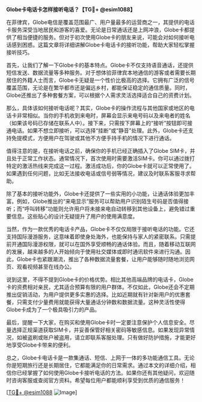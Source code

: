 **Globe卡电话卡怎样接听电话？【TG💪+ @esim1088】**

在菲律宾，Globe电信是覆盖范围最广、用户量最多的运营商之一，其提供的电话卡服务深受当地居民和游客的喜爱。无论是日常通话还是上网冲浪，Globe卡都提供了相当便捷的服务。但对于初次使用Globe卡的朋友来说，可能会对如何接听电话感到困惑。这篇文章将详细讲解Globe卡电话卡的接听功能，帮助大家轻松掌握接听技巧。

首先，让我们了解一下Globe卡的基本特点。Globe卡不仅支持语音通话，还提供短信发送、数据流量等多种服务。对于想体验菲律宾本地通信的游客或者需要长期居住的外籍人士而言，Globe卡无疑是一个性价比极高的选择。它拥有广泛的信号覆盖范围，无论是在繁华都市还是偏远乡村，都能保证稳定的通信质量。同时，Globe还推出了多种套餐方案，可以根据个人需求灵活选择适合自己的资费计划。

那么，具体该如何接听电话呢？其实，Globe卡的操作流程与其他国家或地区的电话卡非常相似。当你的手机收到来电时，屏幕会显示来电号码以及来电者的姓名（如果该号码已存储在联系人中）。接下来，只需按下屏幕上的“接听”按钮即可接通电话。如果不想立即接听，可以选择“挂断”或“静音”处理。此外，Globe卡还支持免提模式，方便用户在驾驶或其他不方便手持手机的情况下进行通话。

值得注意的是，在接听电话之前，确保你的手机已经正确插入了Globe SIM卡，并且处于正常工作状态。通常情况下，首次使用时需要激活SIM卡。你可以通过拨打特定的激活热线来完成这一过程。激活成功后，你的Globe卡就可以正常使用了。如果遇到任何问题，比如无法接收电话或信号弱等情况，建议及时联系客服寻求帮助。

除了基本的接听功能外，Globe卡还提供了一些实用的小功能，让通话体验更加丰富。例如，Globe推出的“来电显示”服务可以帮助用户识别陌生号码是否值得接听；而“呼叫转移”功能则允许用户将未接来电自动转移到其他设备上，避免错过重要信息。这些贴心的设计无疑提升了用户的使用满意度。

当然，作为一款优秀的电话卡产品，Globe卡不仅仅局限于接听电话的功能。它还支持国际漫游服务，这意味着即使身处海外，也能保持与家人的紧密联系。只需提前开通国际漫游权限，就可以在国外享受顺畅的通话体验。而且，随着移动互联网的发展，越来越多的人开始倾向于使用社交媒体或即时通讯软件来进行沟通。因此，Globe卡也紧跟潮流，推出了各种数据流量套餐，让用户能够随时随地浏览网页、观看视频甚至在线办公。

说到这里，不得不提到Globe卡的价格优势。相比其他高端品牌的电话卡，Globe卡的资费相对亲民，尤其适合预算有限的用户群体。不仅如此，Globe还会不定期推出促销活动，为用户提供更多实惠的选择。比如近期就有针对新用户的优惠套餐，只需支付少量费用就能获得大量通话分钟数和数据流量。这种灵活性使得Globe卡成为了一个极具吸引力的产品。

最后，提醒一下大家，在购买和使用Globe卡时一定要注意保护个人信息安全。尽量选择正规渠道获取SIM卡，并妥善保管好相关密码等敏感信息。如果发现异常情况，如被盗刷或账户被盗用，请立即联系客服处理。只有做好防护措施，才能更好地享受Globe卡带来的便利。

总之，Globe卡电话卡是一款集通话、短信、上网于一体的多功能通信工具。无论你是短期旅行还是长期居住，它都能满足你的日常需求。通过本文的详细介绍，相信你已经掌握了如何使用Globe卡接听电话的方法。如果你还有其他疑问，欢迎随时咨询客服或查阅官方资料。希望每位用户都能顺利享受到优质的通信服务！

[[TG💪+ @esim1088](https://t.me/s/esim1088) ![Image](https://i.postimg.cc/4NQfJmqS/Snipaste-2025-05-13-00-14-12.png)]